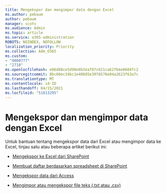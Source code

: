 ```yaml
---
title: Mengekspor dan mengimpor data dengan Excel
ms.author: pebaum
author: pebaum
manager: scotv
ms.audience: Admin
ms.topic: article
ms.service: o365-administration
ROBOTS: NOINDEX, NOFOLLOW
localization_priority: Priority
ms.collection: Adm_O365
ms.custom:
- "9000777"
- "2718"
ms.openlocfilehash: e06d88ce5d90e8b3eaf07c621ca62f64e0604fc2
ms.sourcegitcommit: 8bc60ec34bc1e40685e3976576e04a2623f63a7c
ms.translationtype: MT
ms.contentlocale: id-ID
ms.lasthandoff: 04/15/2021
ms.locfileid: "51813295"
---
```

# <a name="exporting-and-importing-data-with-excel"></a>Mengekspor dan mengimpor data dengan Excel

Untuk bantuan tentang mengekspor data dari Excel atau mengimpor data ke Excel, tinjau satu atau beberapa artikel berikut ini:

- [Mengekspor ke Excel dari SharePoint](https://support.office.com/client/bfb2ea48-6118-4fa9-abb6-cced9424e5d9)

- [Membuat daftar berdasarkan spreadsheet di SharePoint](https://support.office.com/article/Create-a-list-based-on-a-spreadsheet-380CFEB5-6E14-438E-988A-C2B9BEA574FA)

- [Mengekspor data dari Access](https://support.office.com/client/64E974E6-AE43-4301-A53E-20463655B1A9)

- [Mengimpor atau mengekspor file teks (.txt atau .csv)](https://support.office.com/client/5250ac4c-663c-47ce-937b-339e391393ba)
